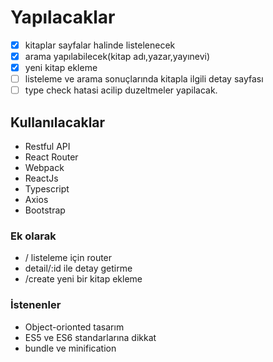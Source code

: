 # Yapılacaklar
- [x] kitaplar sayfalar halinde listelenecek
- [x] arama yapılabilecek(kitap adı,yazar,yayınevi)
- [x] yeni kitap ekleme
- [ ] listeleme ve arama sonuçlarında kitapla ilgili detay sayfası
- [ ] type check hatasi acilip duzeltmeler yapilacak.

## Kullanılacaklar
- Restful API
- React Router
- Webpack
- ReactJs
- Typescript
- Axios
- Bootstrap

### Ek olarak
- / listeleme için router
- detail/:id ile detay getirme
- /create yeni bir kitap ekleme


### İstenenler
- Object-orionted tasarım
- ES5 ve ES6 standarlarına dikkat
- bundle ve minification
